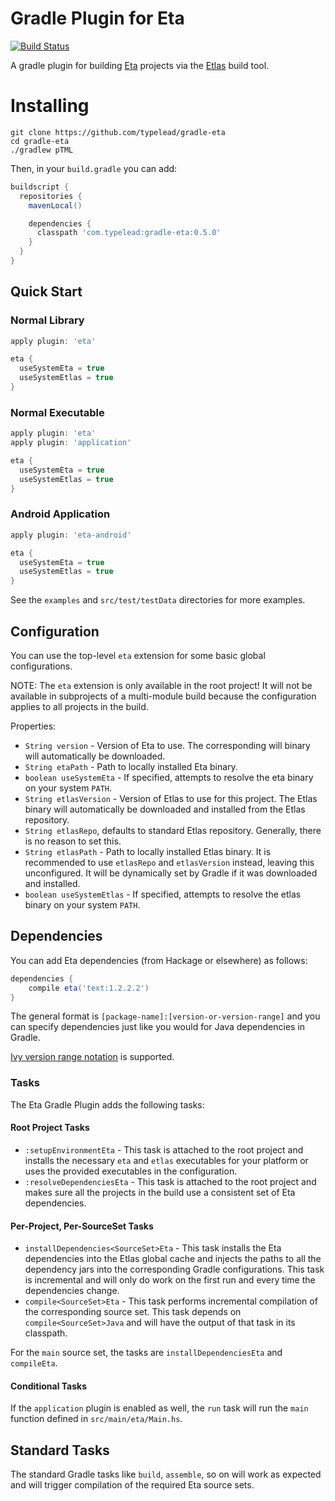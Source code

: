 # Gradle Plugin for Eta

[![Build Status](https://travis-ci.org/typelead/gradle-eta.svg?branch=master)](https://travis-ci.org/typelead/gradle-eta)

A gradle plugin for building [Eta](http://eta-lang.org/) projects via the
[Etlas](https://github.com/typelead/etlas) build tool.

# Installing

```shell
git clone https://github.com/typelead/gradle-eta
cd gradle-eta
./gradlew pTML
```

Then, in your `build.gradle` you can add:


```gradle
buildscript {
  repositories {
    mavenLocal()

    dependencies {
      classpath 'com.typelead:gradle-eta:0.5.0'
    }
  }
}
```

## Quick Start

### Normal Library

```gradle
apply plugin: 'eta'

eta {
  useSystemEta = true
  useSystemEtlas = true
}
```

### Normal Executable
```gradle
apply plugin: 'eta'
apply plugin: 'application'

eta {
  useSystemEta = true
  useSystemEtlas = true
}
```

### Android Application

```gradle
apply plugin: 'eta-android'

eta {
  useSystemEta = true
  useSystemEtlas = true
}
```

See the `examples` and `src/test/testData` directories for more examples.

## Configuration

You can use the top-level `eta` extension for some basic global configurations.

NOTE: The `eta` extension is only available in the root project! It will not be 
available in subprojects of a multi-module build because the configuration applies to 
all projects in the build.

Properties:

* `String version` - Version of Eta to use. The corresponding will binary will 
    automatically be downloaded.
* `String etaPath` - Path to locally installed Eta binary. 
* `boolean useSystemEta` - If specified, attempts to resolve the eta binary on your system `PATH`.
* `String etlasVersion` - Version of Etlas to use for this project. The Etlas binary
    will automatically be downloaded and installed from the Etlas repository.
* `String etlasRepo`, defaults to standard Etlas repository. Generally, there is no
    reason to set this.
* `String etlasPath` - Path to locally installed Etlas binary. It is recommended to
    use `etlasRepo` and `etlasVersion` instead, leaving this unconfigured. It will be
    dynamically set by Gradle if it was downloaded and installed.
* `boolean useSystemEtlas` - If specified, attempts to resolve the etlas binary
    on your system `PATH`.
    
## Dependencies

You can add Eta dependencies (from Hackage or elsewhere) as follows:

```gradle
dependencies {
    compile eta('text:1.2.2.2')
}
```

The general format is `[package-name]:[version-or-version-range]` and you can specify dependencies just like you would for Java dependencies in Gradle.

[Ivy version range notation](http://ant.apache.org/ivy/history/latest-milestone/ivyfile/dependency.html) is supported.

### Tasks

The Eta Gradle Plugin adds the following tasks:

#### Root Project Tasks

* `:setupEnvironmentEta` - This task is attached to the root project and installs the necessary `eta` and `etlas` executables for your platform or uses the provided executables in the configuration.
* `:resolveDependenciesEta` - This task is attached to the root project and makes sure all the projects in the build use a consistent set of Eta dependencies.

#### Per-Project, Per-SourceSet Tasks

* `installDependencies<SourceSet>Eta` - This task installs the Eta dependencies into the Etlas global cache and injects the paths to all the dependency jars into the corresponding Gradle configurations. This task is incremental and will only do work on the first run and every time the dependencies change.
* `compile<SourceSet>Eta` - This task performs incremental compilation of the corresponding source set. This task depends on `compile<SourceSet>Java` and will have the output of that task in its classpath.

For the `main` source set, the tasks are `installDependenciesEta` and `compileEta`.

#### Conditional Tasks

If the `application` plugin is enabled as well, the `run` task will run the `main` function defined in `src/main/eta/Main.hs`.

## Standard Tasks

The standard Gradle tasks like `build`, `assemble`, so on will work as expected and 
will trigger compilation of the required Eta source sets.
